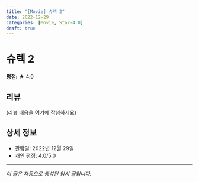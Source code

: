 ```yaml
---
title: "[Movie] 슈렉 2"
date: 2022-12-29
categories: [Movie, Star-4.0]
draft: true
---
```


# 슈렉 2

**평점:** ★ 4.0

## 리뷰

(리뷰 내용을 여기에 작성하세요)

## 상세 정보

- 관람일: 2022년 12월 29일
- 개인 평점: 4.0/5.0

---

*이 글은 자동으로 생성된 임시 글입니다.*
